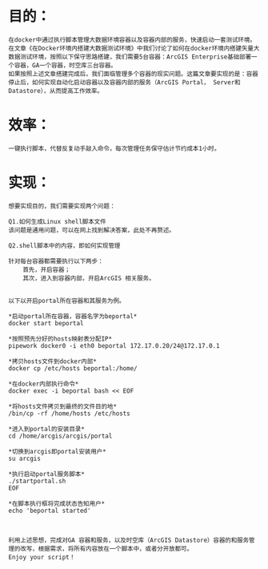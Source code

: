 # 目的： #
	在docker中通过执行脚本管理大数据环境容器以及容器内部的服务，快速启动一套测试环境。
	在文章《在Docker环境内搭建大数据测试环境》中我们讨论了如何在docker环境内搭建矢量大数据测试环境，按照以下保守思路搭建，我们需要5台容器：ArcGIS Enterprise基础部署一个容器，GA一个容器，时空库三台容器。
	如果按照上述文章搭建完成后，我们面临管理多个容器的现实问题。这篇文章要实现的是：容器停止后，如何实现自动化启动容器以及容器内部的服务（ArcGIS Portal， Server和Datastore），从而提高工作效率。



# 效率：  #


	一键执行脚本，代替反复动手敲入命令，每次管理任务保守估计节约成本1小时。

# 实现： #
	想要实现目的，我们需要实现两个问题：

	Q1.如何生成Linux shell脚本文件
	该问题是通用问题，可以在网上找到解决答案，此处不再赘述。

	Q2.shell脚本中的内容，即如何实现管理

	针对每台容器都需要执行以下两步：
		首先，开启容器；
		其次，进入到容器内部，开启ArcGIS 相关服务。


	以下以开启portal所在容器和其服务为例。
	
	*启动portal所在容器，容器名字为beportal*
	docker start beportal

	*按照预先分好的hosts映射表分配IP*
	pipework docker0 -i eth0 beportal 172.17.0.20/24@172.17.0.1

	*拷贝hosts文件到docker内部*
	docker cp /etc/hosts beportal:/home/

	*在docker内部执行命令*
	docker exec -i beportal bash << EOF

	*将hosts文件拷贝到最终的文件目的地*
	/bin/cp -rf /home/hosts /etc/hosts
	
	*进入到portal的安装目录*
	cd /home/arcgis/arcgis/portal

	*切换到arcgis即portal安装用户*
	su arcgis

	*执行启动portal服务脚本*
	./startportal.sh
	EOF

	*在脚本执行框将完成状态告知用户*
	echo 'beportal started'



	利用上述思想，完成对GA 容器和服务，以及时空库（ArcGIS Datastore）容器的和服务管理的改写，根据需求，将所有内容放在一个脚本中，或者分开放都可。
	Enjoy your script！

